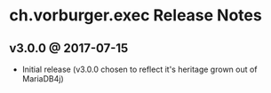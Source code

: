 ch.vorburger.exec Release Notes
===============================

v3.0.0 @ 2017-07-15
---

* Initial release (v3.0.0 chosen to reflect it's heritage grown out of MariaDB4j)
